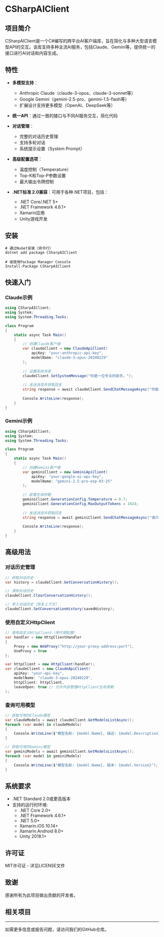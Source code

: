 
# CSharpAIClient

## 项目简介

CSharpAIClient是一个C#编写的跨平台AI客户端库，旨在简化与多种大型语言模型API的交互。该库支持多种主流AI服务，包括Claude、Gemini等，提供统一的接口进行AI对话和内容生成。

## 特性

- **多模型支持**：
  - Anthropic Claude（claude-3-opus、claude-3-sonnet等）
  - Google Gemini（gemini-2.5-pro、gemini-1.5-flash等）
  - 扩展设计支持更多模型（OpenAI、DeepSeek等）

- **统一API**：通过一致的接口与不同AI服务交互，简化代码

- **对话管理**：
  - 完整的对话历史管理
  - 支持多轮对话
  - 系统提示设置（System Prompt）

- **高级配置选项**：
  - 温度控制（Temperature）
  - Top-K和Top-P参数设置
  - 最大输出令牌控制

- **.NET标准 2.0兼容**：可用于各种.NET项目，包括：
  - .NET Core/.NET 5+
  - .NET Framework 4.6.1+
  - Xamarin应用
  - Unity游戏开发

## 安装


```shell
# 通过NuGet安装（命令行）
dotnet add package CSharpAIClient

# 或使用Package Manager Console
Install-Package CSharpAIClient

```

## 快速入门

### Claude示例


```csharp
using CSharpAIClient;
using System;
using System.Threading.Tasks;

class Program
{
    static async Task Main()
    {
        // 创建Claude客户端
        var claudeClient = new ClaudeApiClient(
            apiKey: "your-anthropic-api-key",
            modelName: "claude-3-opus-20240229"
        );
        
        // 设置系统消息
        claudeClient.SetSystemMessage("你是一位专业的助手。");
        
        // 发送消息并获取回复
        string response = await claudeClient.SendChatMessageAsync("你能告诉我关于人工智能的最新进展吗？");
        
        Console.WriteLine(response);
    }
}

```

### Gemini示例


```csharp
using CSharpAIClient;
using System;
using System.Threading.Tasks;

class Program
{
    static async Task Main()
    {
        // 创建Gemini客户端
        var geminiClient = new GeminiApiClient(
            apiKey: "your-google-ai-api-key",
            modelName: "gemini-2.5-pro-exp-03-25"
        );
        
        // 配置生成参数
        geminiClient.GenerationConfig.Temperature = 0.7;
        geminiClient.GenerationConfig.MaxOutputTokens = 1024;
        
        // 发送消息并获取回复
        string response = await geminiClient.SendChatMessageAsync("请介绍量子计算的基本概念");
        
        Console.WriteLine(response);
    }
}

```

## 高级用法

### 对话历史管理


```csharp
// 获取对话历史
var history = claudeClient.GetConversationHistory();

// 清除对话历史
claudeClient.ClearConversationHistory();

// 导入对话历史（恢复上下文）
claudeClient.SetConversationHistory(savedHistory);

```

### 使用自定义HttpClient


```csharp
// 使用自定义HttpClient（带代理配置）
var handler = new HttpClientHandler
{
    Proxy = new WebProxy("http://your-proxy-address:port"),
    UseProxy = true
};

var httpClient = new HttpClient(handler);
var claudeClient = new ClaudeApiClient(
    apiKey: "your-api-key",
    modelName: "claude-3-opus-20240229",
    httpClient: httpClient,
    leaveOpen: true // 允许外部管理HttpClient生命周期
);

```

### 查询可用模型


```csharp
// 获取可用的Claude模型
var claudeModels = await claudeClient.GetModelsListAsync();
foreach (var model in claudeModels)
{
    Console.WriteLine($"模型名称: {model.Name}, 描述: {model.Description}");
}

// 获取可用的Gemini模型
var geminiModels = await geminiClient.GetModelsListAsync();
foreach (var model in geminiModels)
{
    Console.WriteLine($"模型名称: {model.Name}, 版本: {model.Version}");
}

```

## 系统要求

- .NET Standard 2.0或更高版本
- 支持的运行时环境:
  - .NET Core 2.0+
  - .NET Framework 4.6.1+
  - .NET 5.0+
  - Xamarin.iOS 10.14+
  - Xamarin.Android 8.0+
  - Unity 2018.1+

## 许可证

MIT许可证 - 详见LICENSE文件

## 致谢

感谢所有为此项目做出贡献的开发者。

## 相关项目

---

如需更多信息或报告问题，请访问我们的GitHub仓库。
